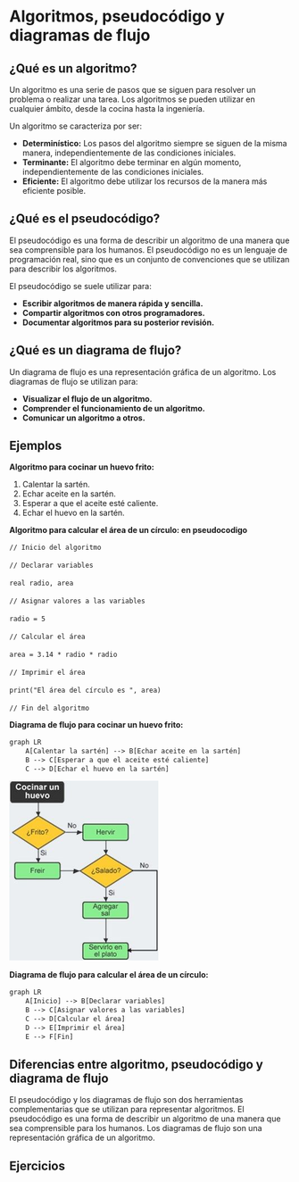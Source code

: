# Algoritmos, pseudocódigo y diagramas de flujo

## ¿Qué es un algoritmo?

Un algoritmo es una serie de pasos que se siguen para resolver un problema o realizar una tarea. Los algoritmos se pueden utilizar en cualquier ámbito, desde la cocina hasta la ingeniería.

Un algoritmo se caracteriza por ser:

* **Determinístico:** Los pasos del algoritmo siempre se siguen de la misma manera, independientemente de las condiciones iniciales.
* **Terminante:** El algoritmo debe terminar en algún momento, independientemente de las condiciones iniciales.
* **Eficiente:** El algoritmo debe utilizar los recursos de la manera más eficiente posible.

## ¿Qué es el pseudocódigo?

El pseudocódigo es una forma de describir un algoritmo de una manera que sea comprensible para los humanos. El pseudocódigo no es un lenguaje de programación real, sino que es un conjunto de convenciones que se utilizan para describir los algoritmos.

El pseudocódigo se suele utilizar para:

* **Escribir algoritmos de manera rápida y sencilla.**
* **Compartir algoritmos con otros programadores.**
* **Documentar algoritmos para su posterior revisión.**

## ¿Qué es un diagrama de flujo?

Un diagrama de flujo es una representación gráfica de un algoritmo. Los diagramas de flujo se utilizan para:

* **Visualizar el flujo de un algoritmo.**
* **Comprender el funcionamiento de un algoritmo.**
* **Comunicar un algoritmo a otros.**

## Ejemplos

**Algoritmo para cocinar un huevo frito:**
1. Calentar la sartén.
2. Echar aceite en la sartén.
3. Esperar a que el aceite esté caliente.
4. Echar el huevo en la sartén.

**Algoritmo para calcular el área de un círculo: en pseudocodigo**
```
// Inicio del algoritmo

// Declarar variables

real radio, area

// Asignar valores a las variables

radio = 5

// Calcular el área

area = 3.14 * radio * radio

// Imprimir el área

print("El área del círculo es ", area)

// Fin del algoritmo
```

**Diagrama de flujo para cocinar un huevo frito:**
```mermaid
graph LR
    A[Calentar la sartén] --> B[Echar aceite en la sartén]
    B --> C[Esperar a que el aceite esté caliente]
    C --> D[Echar el huevo en la sartén]
```

![Alt text](image-1.png)


**Diagrama de flujo para calcular el área de un círculo:**
```mermaid
graph LR
    A[Inicio] --> B[Declarar variables]
    B --> C[Asignar valores a las variables]
    C --> D[Calcular el área]
    D --> E[Imprimir el área]
    E --> F[Fin]
```

## Diferencias entre algoritmo, pseudocódigo y diagrama de flujo
El pseudocódigo y los diagramas de flujo son dos herramientas complementarias que se utilizan para representar algoritmos. El pseudocódigo es una forma de describir un algoritmo de una manera que sea comprensible para los humanos. Los diagramas de flujo son una representación gráfica de un algoritmo.

## Ejercicios
